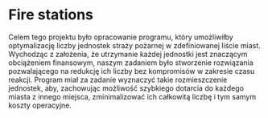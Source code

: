 
# Fire stations
Celem tego projektu było opracowanie programu, który umożliwiłby optymalizację liczby jednostek straży pożarnej w zdefiniowanej liście miast. Wychodząc z założenia, że utrzymanie każdej jednostki jest znaczącym obciążeniem finansowym, naszym zadaniem było stworzenie rozwiązania pozwalającego na redukcję ich liczby bez kompromisów w zakresie czasu reakcji. Program miał za zadanie wyznaczyć takie rozmieszczenie jednostek, aby, zachowując możliwość szybkiego dotarcia do każdego miasta z innego miejsca, zminimalizować ich całkowitą liczbę i tym samym koszty operacyjne.
